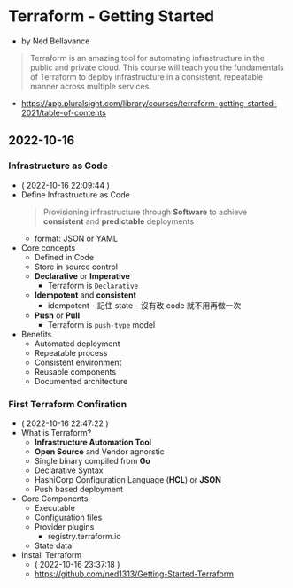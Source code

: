 # Terraform - Getting Started

- by Ned Bellavance

> Terraform is an amazing tool for automating infrastructure in the public and private cloud. This course will teach you the fundamentals of Terraform to deploy infrastructure in a consistent, repeatable manner across multiple services.

- https://app.pluralsight.com/library/courses/terraform-getting-started-2021/table-of-contents

## 2022-10-16

### Infrastructure as Code

- ( 2022-10-16 22:09:44 )
- Define Infrastructure as Code
  > Provisioning infrastructure through **Software** to achieve **consistent** and **predictable** deployments
  - format: JSON or YAML
- Core concepts
  - Defined in Code
  - Store in source control
  - **Declarative** or **Imperative**
    - Terraform is `Declarative`
  - **Idempotent** and **consistent**
    - idempotent - 記住 state - 沒有改 code 就不用再做一次
  - **Push** or **Pull**
    - Terraform is `push-type` model
- Benefits
  - Automated deployment
  - Repeatable process
  - Consistent environment
  - Reusable components
  - Documented architecture

### First Terraform Confiration

- ( 2022-10-16 22:47:22 )
- What is Terraform?
  - **Infrastructure Automation Tool**
  - **Open Source** and Vendor agnorstic
  - Single binary compiled from **Go**
  - Declarative Syntax
  - HashiCorp Configuration Language (**HCL**) or **JSON**
  - Push based deployment
- Core Components
  - Executable
  - Configuration files
  - Provider plugins
    - registry.terraform.io
  - State data
- Install Terraform
  - ( 2022-10-16 23:37:18 )
  - https://github.com/ned1313/Getting-Started-Terraform

